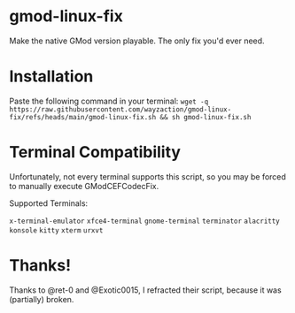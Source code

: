 # gmod-linux-fix
Make the native GMod version playable. The only fix you'd ever need.

# Installation
Paste the following command in your terminal:
`wget -q https://raw.githubusercontent.com/wayzaction/gmod-linux-fix/refs/heads/main/gmod-linux-fix.sh && sh gmod-linux-fix.sh`

# Terminal Compatibility
Unfortunately, not every terminal supports this script, so you may be forced to manually execute GModCEFCodecFix.

Supported Terminals:

<pr>`x-terminal-emulator`
`xfce4-terminal`
`gnome-terminal`
`terminator`
`alacritty`
`konsole`
`kitty`
`xterm`
`urxvt`

# Thanks!
Thanks to @ret-0 and @Exotic0015, I refracted their script, because it was (partially) broken.

